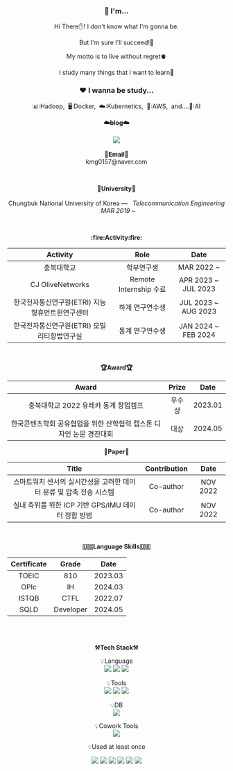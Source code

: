 <div align="center">
<h3>🚀 I'm... </h3>
<p>Hi There✋! I don't know what I'm gonna be.</p>
<p>But I'm sure I'll succeed!🤑</p>
<p> My motto is to live without regret🫀</p>
<p>I study many things that I want to learn📖</p>
</div>

<div align="center">
<h3>❤️ I wanna be study...</h3>
<p>📊:Hadoop,&nbsp;&nbsp;🖥️:Docker,&nbsp;&nbsp;☁️:Kubernetics,&nbsp;&nbsp;🌴:AWS,&nbsp;&nbsp;and....🤖:AI</p>
</div>

<p align="center">
    <Strong>☁️blog☁️</Strong><br><br>
    <a href="https://kmg0157.tistory.com/" target="_blank"><img src="https://img.shields.io/badge/Tistory-535D6C?style=flat-square&logo=Tistory&logoColor=white"/></a>
    <br><br>
<Strong>📧Email📧</Strong><br>kmg0157@naver.com<br>
</p>
<br>
<p align="center">
<Strong>🏫University🏫</Strong><br><br>
Chungbuk National University of Korea —  &nbsp; <em>Telecommunication Engineering &nbsp;   MAR  2019 ~ </em>
</p>   
<br>
<div align="center">
<p align="center">
<Strong>:fire:Activity:fire:</Strong><br>
    
|Activity|Role|Date|
|:---:|:---:|:---:|
|충북대학교|학부연구생|MAR 2022 ~ |
|CJ OliveNetworks|Remote Internship 수료|APR 2023 ~ JUL 2023|
|한국전자통신연구원(ETRI) 지능형휴먼트윈연구센터|하계 연구연수생|JUL 2023 ~ AUG 2023|
|한국전자통신연구원(ETRI) 모빌리티항법연구실|동계 연구연수생|JAN 2024 ~ FEB 2024|
</p>
<br>

<p align="center">
<Strong>🏆Award🏆</Strong><br>

|Award|Prize|Date|
|:---:|:---:|:---:|
|충북대학교 2022 유레카 동계 창업캠프|우수상|2023.01|
|한국콘텐츠학회 공유협업을 위한 산학협력 캡스톤 디자인 논문 경진대회|대상|2024.05|

</p>   

<p align="center">
<Strong>📰Paper📰</Strong><br>

|Title|Contribution|Date|
|:---:|:---:|:---:|
|스마트워치 센서의 실시간성을 고려한 데이터 분류 및 압축 전송 시스템|Co-author|NOV 2022|
|실내 측위를 위한 ICP 기반 GPS/IMU 데이터 정합 방법|Co-author|NOV 2022|

</p>  

<br>

<p align="center">
<Strong>🇺🇸Language Skills🇺🇸</Strong><br>

|Certificate|Grade|Date|
|:---:|:---:|:---:|
|TOEIC|810|2023.03|
|OPIc|IH|2024.03|
|ISTQB|CTFL|2022.07|
|SQLD|Developer|2024.05|

</p>        
    
<br>

<br>

<p align="center">
    <Strong>⚒️Tech Stack⚒️</Strong><br>
</p>

<p align="center" display="inline-block">
    💡Language <br>
    <img src="https://img.shields.io/badge/C-A8B9CC?style=for-the-badge&logo=C&logoColor=white">
    <img src="https://img.shields.io/badge/C++-00599C?style=for-the-badge&logo=C++&logoColor=white">
    <img src="https://img.shields.io/badge/Python-3776AB?style=for-the-badge&logo=Python&logoColor=white">
</p>
<p align="center" display="inline-block">
    💡Tools <br>
    <img src="https://img.shields.io/badge/IntelliJ-000000?style=for-the-badge&logo=IntelliJ IDEA&logoColor=white">
    <img src="https://img.shields.io/badge/Pycharm-000000?style=for-the-badge&logo=PyCharm&logoColor=white">
    <img src="https://img.shields.io/badge/vSC-007ACC?style=for-the-badge&logo=visualstudiocode&logoColor=white">
</p>
<p align="center" display="inline-block">
    💡DB <br>
    <img src="https://img.shields.io/badge/mysql-4479A1?style=for-the-badge&logo=mysql&logoColor=white">
</p>

<p align="center" display="inline-block">
    💡Cowork Tools <br>
    <img src="https://img.shields.io/badge/Github-000000?style=for-the-badge&logo=github&logoColor=white">
</p>


<p align="center">
    💡Used at least once
</p>
<p align="center" display="inline-block">
  <img src="https://img.shields.io/badge/javascript-F7DF1E?style=for-the-badge&logo=javascript&logoColor=black">
  <img src="https://img.shields.io/badge/css-1572B6?style=for-the-badge&logo=css3&logoColor=white">
  <img src="https://img.shields.io/badge/html-E34F26?style=for-the-badge&logo=html5&logoColor=white">
  <img src="https://img.shields.io/badge/JAVA-007396?style=for-the-badge&logo=java&logoColor=white"> 
  <img src="https://img.shields.io/badge/PHP-777BB4?style=for-the-badge&logo=PHP&logoColor=white">
  <img src="https://img.shields.io/badge/Linux-FCC624?style=for-the-badge&logo=Linux&logoColor=white">
  <br>
  
</p>

<br>
    
</div>
